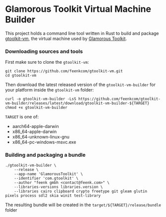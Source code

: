 # Glamorous Toolkit Virtual Machine Builder

This project holds a command line tool written in Rust to build and package [gtoolkit-vm](https://github.com/feenkcom/gtoolkit-vm), the virtual machine used by [Glamorous Toolkit](https://github.com/feenkcom/gtoolkit).

### Downloading sources and tools
First make sure to clone the `gtoolkit-vm`:
```
git clone https://github.com/feenkcom/gtoolkit-vm.git
cd gtoolkit-vm
```
Then download the latest released version of the `gtoolkit-vm-builder` for your platform inside the `gtoolkit-vm` folder:
```
curl -o gtoolkit-vm-builder -LsS https://github.com/feenkcom/gtoolkit-vm-builder/releases/latest/download/gtoolkit-vm-builder-${TARGET}
chmod +x gtoolkit-vm-builder
```
`TARGET` is one of:
  - aarch64-apple-darwin
  - x86_64-apple-darwin
  - x86_64-unknown-linux-gnu
  - x86_64-pc-windows-msvc.exe

### Building and packaging a bundle

```
./gtoolkit-vm-builder \
    --release \
    --app-name 'GlamorousToolkit' \
    --identifier 'com.gtoolkit' \
    --author "feenk gmbh <contact@feenk.com>" \
    --libraries-versions libraries.version \
    --libraries cairo clipboard crypto freetype git gleam glutin pixels process sdl2 skia winit test-library
```

The resulting bundle will be created in the `target/${TARGET}/release/bundle` folder

